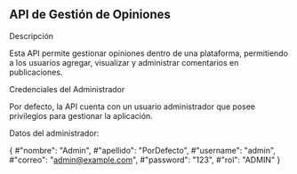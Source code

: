## API de Gestión de Opiniones

Descripción

Esta API permite gestionar opiniones dentro de una plataforma, permitiendo a los usuarios agregar, visualizar y administrar comentarios en publicaciones.

Credenciales del Administrador

Por defecto, la API cuenta con un usuario administrador que posee privilegios para gestionar la aplicación.

Datos del administrador:

{
    #"nombre": "Admin",
    #"apellido": "PorDefecto",
    #"username": "admin",
    #"correo": "admin@example.com",
    #"password": "123",
    #"rol": "ADMIN"
}

